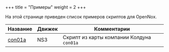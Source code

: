 +++
title = "Примеры"
weight = 2
+++

На этой странице приведен список примеров скриптов для OpenNox.

| Название | Движек | Комментарии |
|----------|--------|-------------|
| [con01a](https://github.com/noxworld-dev/noxscript/tree/main/examples/con01a) | NS3    | Скрипт из карты компании Колдуна `con01a` |